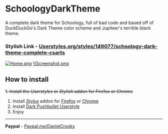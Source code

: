 # SchoologyDarkTheme

A complete dark theme for Schoology, full of bad code and based off of DuckDuckGo's Dark Theme color scheme and Jupiteer's terrible black theme.

### Stylish Link - [Userstyles.org/styles/149077/schoology-dark-theme-complete-csarts](https://userstyles.org/styles/149077/schoology-dark-theme-complete-csarts)



[![Home.png](https://s14.postimg.org/ngxvbfu29/Home.png)](https://postimg.org/image/8xqqa10x9/)
[!{Screenshot.png](/screenshot.png)

## How to install
~~1. Install the _Userstyles_ or _Stylish_ addon for Firefox or Chrome~~
1. Install [_Stylus_](https://github.com/openstyles/stylus) addon for [Firefox](https://addons.mozilla.org/en-US/firefox/addon/styl-us/) or [Chrome](https://chrome.google.com/webstore/detail/stylus/clngdbkpkpeebahjckkjfobafhncgmne)
2. Install [Dark Pushbullet Userstyle](https://userstyles.org/styles/149077/schoology-dark-theme-complete-csarts)
3. Enjoy


---

**Paypal** - [Paypal.me/DanielCrooks](https://www.Paypal.me/DanielCrooks)
